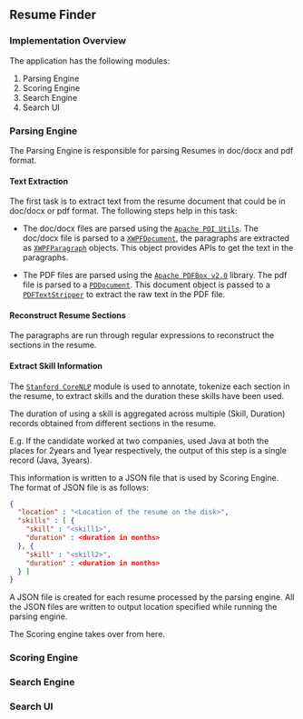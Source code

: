 ## Resume Finder

### Implementation Overview

The application has the following modules:

1. Parsing Engine
2. Scoring Engine
3. Search Engine
4. Search UI

### Parsing Engine
The Parsing Engine is responsible for parsing Resumes in doc/docx and pdf format. 

#### Text Extraction
The first task is to extract text from the resume document that could be in doc/docx or pdf format. The following steps help in this task:

* The doc/docx files are parsed using the [`Apache POI Utils`](https://poi.apache.org/). The doc/docx file is parsed to a [`XWPFDocument`](https://poi.apache.org/apidocs/4.1/org/apache/poi/xwpf/usermodel/XWPFDocument.html), the paragraphs are extracted as [`XWPFParagraph`](https://poi.apache.org/apidocs/4.1/org/apache/poi/xwpf/usermodel/XWPFParagraph.html) objects. This object provides APIs to get the text in the paragraphs.

* The PDF files are parsed using the [`Apache PDFBox v2.0`](https://pdfbox.apache.org/2.0/getting-started.html) library. The pdf file is parsed to a [`PDDocument`](https://pdfbox.apache.org/docs/2.0.13/javadocs/org/apache/pdfbox/pdmodel/PDDocument.html). This document object is passed to a [`PDFTextStripper`](https://pdfbox.apache.org/docs/2.0.13/javadocs/org/apache/pdfbox/text/PDFTextStripper.html) to extract the raw text in the PDF file.

#### Reconstruct Resume Sections

The paragraphs are run through regular expressions to reconstruct the sections in the resume.

#### Extract Skill Information

The [`Stanford CoreNLP`](https://stanfordnlp.github.io/CoreNLP/#coredocument) module is used to annotate, tokenize each section in the resume, to extract skills and the duration these skills have been used. 

The duration of using a skill is aggregated across multiple (Skill, Duration) records obtained from different sections in the resume.

E.g. If the candidate worked at two companies, used Java at both the places for 2years and 1year respectively, the output of this step is a single record (Java, 3years).

This information is written to a JSON file that is used by Scoring Engine. The format of JSON file is as follows:

```JSON
{
  "location" : "<Location of the resume on the disk>",
  "skills" : [ {
    "skill" : "<skill1>",
    "duration" : <duration in months>
  }, {
    "skill" : "<skill2>",
    "duration" : <duration in months>
  } ]
}
```

A JSON file is created for each resume processed by the parsing engine. All the JSON files are written to output location specified while running the parsing engine.

The Scoring engine takes over from here.

### Scoring Engine



### Search Engine


### Search UI

